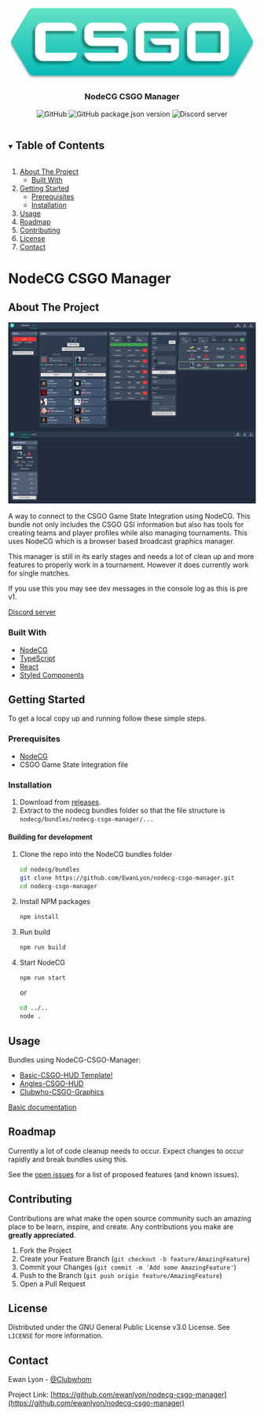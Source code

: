 <!-- ReadMe template from https://github.com/othneildrew/Best-README-Template -->
<p align="center">
  <a href="https://github.com/EwanLyon/nodecg-csgo-manager">
    <img src="./media/header.svg" alt="Logo" width="500">
  </a>

  <h3 align="center">NodeCG CSGO Manager</h3>

  <p align="center">
    <img alt="GitHub" src="https://img.shields.io/github/license/EwanLyon/nodecg-csgo-manager">
    <img alt="GitHub package.json version" src="https://img.shields.io/github/package-json/v/EwanLyon/nodecg-csgo-manager">
    <img alt="Discord server" src="https://img.shields.io/discord/820887538519769099">
  </p>
</p>

<!-- TABLE OF CONTENTS -->
<details open="open">
  <summary><h2 style="display: inline-block">Table of Contents</h2></summary>
  <ol>
    <li>
      <a href="#about-the-project">About The Project</a>
      <ul>
        <li><a href="#built-with">Built With</a></li>
      </ul>
    </li>
    <li>
      <a href="#getting-started">Getting Started</a>
      <ul>
        <li><a href="#prerequisites">Prerequisites</a></li>
        <li><a href="#installation">Installation</a></li>
      </ul>
    </li>
    <li><a href="#usage">Usage</a></li>
    <li><a href="#roadmap">Roadmap</a></li>
    <li><a href="#contributing">Contributing</a></li>
    <li><a href="#license">License</a></li>
    <li><a href="#contact">Contact</a></li>
  </ol>
</details>

# NodeCG CSGO Manager
<!-- ABOUT THE PROJECT -->
## About The Project

![Dashboard](./media/dashboard.png)

A way to connect to the CSGO Game State Integration using NodeCG. This bundle not only includes the CSGO GSI information but also has tools for creating teams and player profiles while also managing tournaments. This uses NodeCG which is a browser based broadcast graphics manager.

This manager is still in its early stages and needs a lot of clean up and more features to properly work in a tournament. However it does currently work for single matches.

If you use this you may see dev messages in the console log as this is pre v1.

[Discord server](https://discord.gg/TuQMDdPAdQ)

### Built With

* [NodeCG](https://www.nodecg.dev/)
* [TypeScript](https://www.typescriptlang.org/)
* [React](https://reactjs.org/)
* [Styled Components](https://styled-components.com/)

<!-- GETTING STARTED -->
## Getting Started

To get a local copy up and running follow these simple steps.

### Prerequisites

* [NodeCG](https://www.nodecg.dev/docs/installing)
* CSGO Game State Integration file

### Installation

1. Download from [releases](https://github.com/EwanLyon/nodecg-csgo-manager/releases).
2. Extract to the nodecg bundles folder so that the file structure is `nodecg/bundles/nodecg-csgo-manager/...`

#### Building for development

1. Clone the repo into the NodeCG bundles folder

   ```sh
   cd nodecg/bundles
   git clone https://github.com/EwanLyon/nodecg-csgo-manager.git
   cd nodecg-csgo-manager
   ```

2. Install NPM packages

   ```sh
   npm install
   ```

3. Run build

   ```sh
   npm run build
   ```

4. Start NodeCG

   ```sh
   npm run start
   ```

   or

   ```sh
   cd ../..
   node .
   ```

<!-- USAGE EXAMPLES -->
## Usage

Bundles using NodeCG-CSGO-Manager:

* [Basic-CSGO-HUD Template!](https://github.com/EwanLyon/basic-csgo-hud)
* [Angles-CSGO-HUD](https://github.com/EwanLyon/angles-csgo-hud)
* [Clubwho-CSGO-Graphics](https://github.com/EwanLyon/clubwho-csgo-graphics)

[Basic documentation](./docs/)

<!-- ROADMAP -->
## Roadmap

Currently a lot of code cleanup needs to occur. Expect changes to occur rapidly and break bundles using this.

See the [open issues](https://github.com/EwanLyon/nodecg-csgo-manager/issues) for a list of proposed features (and known issues).

<!-- CONTRIBUTING -->
## Contributing

Contributions are what make the open source community such an amazing place to be learn, inspire, and create. Any contributions you make are **greatly appreciated**.

1. Fork the Project
2. Create your Feature Branch (`git checkout -b feature/AmazingFeature`)
3. Commit your Changes (`git commit -m 'Add some AmazingFeature'`)
4. Push to the Branch (`git push origin feature/AmazingFeature`)
5. Open a Pull Request

<!-- LICENSE -->
## License

Distributed under the GNU General Public License v3.0 License. See `LICENSE` for more information.

<!-- CONTACT -->
## Contact

Ewan Lyon - [@Clubwhom](https://twitter.com/clubwhom)

Project Link: [https://github.com/ewanlyon/nodecg-csgo-manager](https://github.com/ewanlyon/nodecg-csgo-manager)
